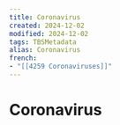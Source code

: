 ```yaml
---
title: Coronavirus
created: 2024-12-02
modified: 2024-12-02
tags: TBSMetadata
alias: Coronavirus
french:
- "[[4259 Coronaviruses]]"
---
```

# Coronavirus
